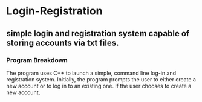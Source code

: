 # Login-Registration
## simple login and registration system capable of storing accounts via txt files.
### Program Breakdown
The program uses C++ to launch a simple, command line log-in and registration system. Initially, the program prompts the user to either 
create a new account or to log in to an existing one. If the user chooses to create a new account, 